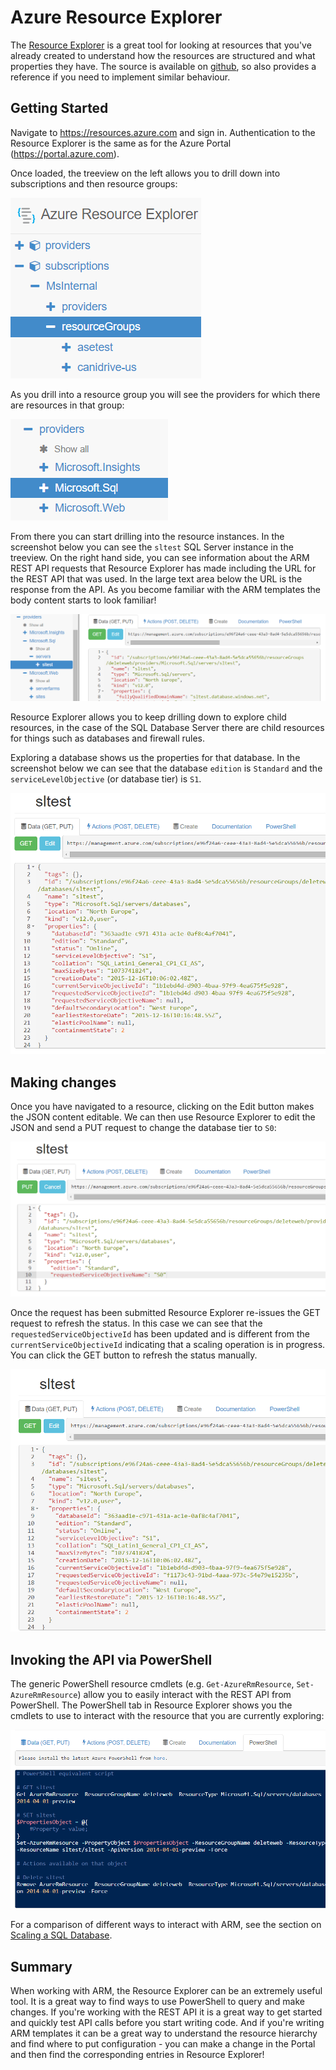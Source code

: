 # Azure Resource Explorer
The [Resource Explorer](https://resources.azure.com) is a great tool for looking at resources that you've already created to understand how the resources are structured and what properties they have. The source is available on [github](https://github.com/projectkudu/ARMExplorer), so also provides a reference if you need to implement similar behaviour.

## Getting Started
Navigate to https://resources.azure.com and sign in. Authentication to the Resource Explorer is the same as for the Azure Portal (https://portal.azure.com).

Once loaded, the treeview on the left allows you to drill down into subscriptions and then resource groups:

![treeview](images/are-01-treeview.png)

As you drill into a resource group you will see the providers for which there are resources in that group:

![providers](images/are-02-treeview-providers.png)

From there you can start drilling into the resource instances. In the screenshot below you can see the `sltest` SQL Server instance in the treeview. On the right hand side, you can see information about the ARM REST API requests that Resource Explorer has made including the URL for the REST API that was used. In the large text area below the URL is the response from the API. As you become familiar with the ARM templates the body content starts to look familiar! 

![sql server](images/are-03-sqlserver-with-response.png)

Resource Explorer allows you to keep drilling down to explore child resources, in the case of the SQL Database Server there are child resources for things such as databases and firewall rules.

Exploring a database shows us the properties for that database. In the screenshot below we can see that the database `edition` is `Standard` and the `serviceLevelObjective` (or database tier) is `S1`.

![sql database](images/are-04-database-get.png)

## Making changes

Once you have navigated to a resource, clicking on the Edit button makes the JSON content editable. We can then use Resource Explorer to edit the JSON and send a PUT request to change the database tier to `S0`:

![database - PUT request](images/are-05-database-put.png)

Once the request has been submitted Resource Explorer re-issues the GET request to refresh the status. In this case we can see that the `requestedServiceObjectiveId` has been updated and is different from the `currentServiceObjectiveId` indicating that a scaling operation is in progress. You can click the GET button to refresh the status manually.

![database - GET request2](images/are-06-database-get2.png)

## Invoking the API via PowerShell
The generic PowerShell resource cmdlets (e.g. `Get-AzureRmResource`, `Set-AzureRmResource`) allow you to easily interact with the REST API from PowerShell. The PowerShell tab in Resource Explorer shows you the cmdlets to use to interact with the resource that you are currently exploring:

![PowerShell](images/are-07-powershell.png)
 
For a comparison of different ways to interact with ARM, see the section on [Scaling a SQL Database](../Use-cases/web-app-and-sql-database/README.md).

## Summary
When working with ARM, the Resource Explorer can be an extremely useful tool. It is a great way to find ways to use PowerShell to query and make changes. If you're working with the REST API it is a great way to get started and quickly test API calls before you start writing code. And if you're writing ARM templates it can be a great way to understand the resource hierarchy and find where to put configuration - you can make a change in the Portal and then find the corresponding entries in Resource Explorer!

